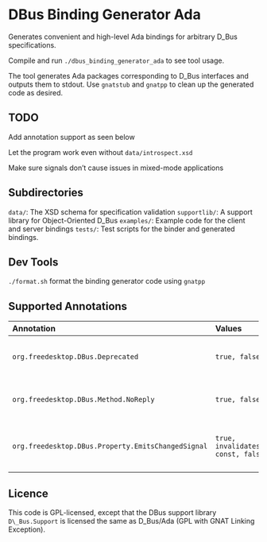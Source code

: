 DBus Binding Generator Ada
==========================
Generates convenient and high-level Ada bindings for arbitrary D\_Bus specifications.

Compile and run `./dbus_binding_generator_ada` to see tool usage.

The tool generates Ada packages corresponding to D\_Bus interfaces and outputs them to stdout.
Use `gnatstub` and `gnatpp` to clean up the generated code as desired.

TODO
----
Add annotation support as seen below

Let the program work even without `data/introspect.xsd`

Make sure signals don’t cause issues in mixed-mode applications

Subdirectories
--------------
`data/`: The XSD schema for specification validation
`supportlib/`: A support library for Object-Oriented D\_Bus
`examples/`: Example code for the client and server bindings
`tests/`: Test scripts for the binder and generated bindings.

Dev Tools
---------
`./format.sh` format the binding generator code using `gnatpp`

Supported Annotations
---------------------
| Annotation                                         | Values                            | Meaning                                                                      |
| :------------------------------------------------- | :-------------------------------- | :--------------------------------------------------------------------------- |
| `org.freedesktop.DBus.Deprecated`                  | `true, false`                     | Emits `pragma Obsolescent` for the entity in question.                       |
| `org.freedesktop.DBus.Method.NoReply`              | `true, false`                     | Suppresses producing or waiting for a reply for a method call.               |
| `org.freedesktop.DBus.Property.EmitsChangedSignal` | `true, invalidates, const, false` | Controls whether `PropertiesChanged` is emitted when a property is modified. |

Licence
-------
This code is GPL-licensed, except that the DBus support library `D\_Bus.Support` is licensed the same as D\_Bus/Ada (GPL with GNAT Linking Exception).
